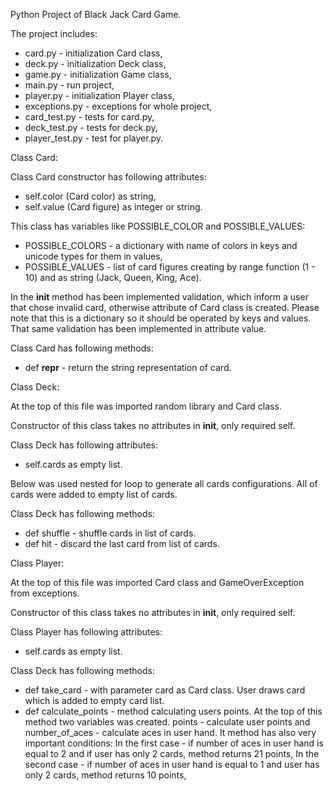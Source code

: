 Python Project of Black Jack Card Game.

The project includes:
- card.py - initialization Card class,
- deck.py - initialization Deck class,
- game.py - initialization Game class,
- main.py - run project,
- player.py - initialization Player class,
- exceptions.py - exceptions for whole project,
- card_test.py - tests for card.py,
- deck_test.py - tests for deck.py,
- player_test.py - test for player.py.


Class Card:

Class Card constructor has following attributes:

- self.color (Card color) as string,
- self.value (Card figure) as integer or string.

This class has variables like POSSIBLE_COLOR and POSSIBLE_VALUES:

- POSSIBLE_COLORS - a dictionary with name of colors in keys and unicode types for them in values,
- POSSIBLE_VALUES - list of card figures creating by range function (1 - 10) and as string (Jack, Queen, King, Ace).

In the __init__ method has been implemented validation, which inform a user that chose invalid card, otherwise attribute of Card class is created. Please note that this is a dictionary so it should be operated by keys and values. That same validation has been implemented in attribute value.

Class Card has following methods:

- def __repr__ - return the string representation of card.


Class Deck:

At the top of this file was imported random library and Card class.

Constructor of this class takes no attributes in __init__, only required self.

Class Deck has following attributes:

- self.cards as empty list.

Below was used nested for loop to generate all cards configurations. All of cards were added to empty list of cards.

Class Deck has following methods:

- def shuffle - shuffle cards in list of cards.
- def hit - discard the last card from list of cards.


Class Player:

At the top of this file was imported Card class and GameOverException from exceptions.

Constructor of this class takes no attributes in __init__, only required self.

Class Player has following attributes:

- self.cards as empty list.

Class Deck has following methods:

- def take_card - with parameter card as Card class. User draws card which is added to empty card list.
- def calculate_points - method calculating users points. At the top of this method two variables was created.
  points - calculate user points and number_of_aces - calculate aces in user hand. It method has also very important conditions:
  In the first case - if number of aces in user hand is equal to 2 and if user has only 2 cards, method returns 21 points,
  In the second case - if number of aces in user hand is equal to 1 and user has only 2 cards, method returns 10 points,
  

